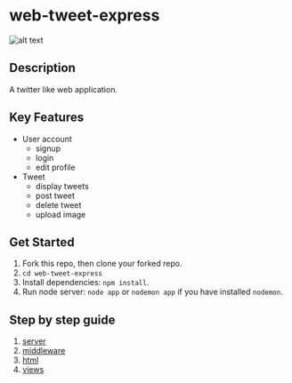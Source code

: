 # web-tweet-express
![alt text](http://res.cloudinary.com/hackhub/image/upload/v1524849627/Home_j9hfb3.jpg)

## Description
A twitter like web application.

## Key Features
* User account
	* signup
	* login
	* edit profile
* Tweet
	* display tweets 
    * post tweet
    * delete tweet
    * upload image

## Get Started
1. Fork this repo, then clone your forked repo.
2. `cd web-tweet-express`
3. Install dependencies: `npm install`.
4. Run node server: `node app` or `nodemon app` if you have installed `nodemon`.

## Step by step guide
1. [server](https://github.com/webdxd/web-tweet-express/blob/3-html/notes/1-server.md)
2. [middleware](https://github.com/webdxd/web-tweet-express/blob/3-html/notes/2-middleware.md)
3. [html](https://github.com/webdxd/web-tweet-express/blob/3-html/notes/3-html.md)
4. [views](https://github.com/webdxd/web-tweet-express/blob/3-html/notes/4-views.md)